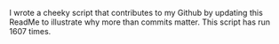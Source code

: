 I wrote a cheeky script that contributes to my Github by updating this ReadMe to illustrate why more than commits matter. This script has run 1607 times.
